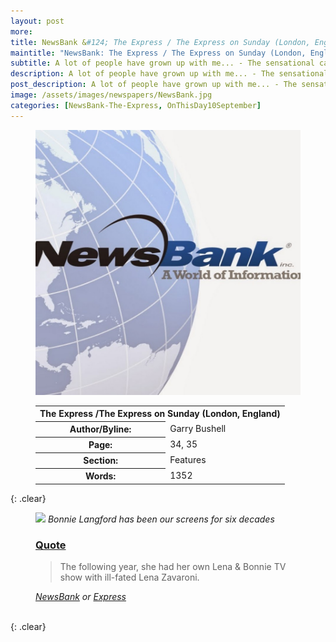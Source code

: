 ```yaml
---
layout: post
more:
title: NewsBank &#124; The Express / The Express on Sunday (London, England) &#124; 10 September 2023
maintitle: "NewsBank: The Express / The Express on Sunday (London, England)"
subtitle: A lot of people have grown up with me... - The sensational career of Bonnie Langford
description: A lot of people have grown up with me... - The sensational career of Bonnie Langford.
post_description: A lot of people have grown up with me... - The sensational career of Bonnie Langford.
image: /assets/images/newspapers/NewsBank.jpg
categories: [NewsBank-The-Express, OnThisDay10September]
---
```


<figure class="fig1">
<img src="/assets/images/newspapers/NewsBank.jpg" class="full-width" />
</figure>

<figure class="fig2">
<table>
<tr>
<th colspan="2">The Express /The Express on Sunday (London, England)</th>
</tr>

<tr>
<th>Author/Byline:</th><td>Garry Bushell</td>
</tr>

<tr>
<th>Page:</th><td>34, 35</td>
</tr>

<tr>
<th>Section:</th><td>Features</td>
</tr>

<tr>
<th>Words:</th><td>1352</td>
</tr>

</table>
</figure>

{: .clear}

<figure class="fig3">
<img src="/assets/images/newspapers/4951692.avif" class="full-width" />
<cite>Bonnie Langford has been our screens for six decades</cite>
</figure>

<figure class="fig3">
<h3 id="quote"><a href="#quote">Quote</a></h3>
<blockquote>
<p>The following year, she had her own Lena & Bonnie TV show with ill-fated Lena Zavaroni.</p>
</blockquote>
<cite><a class="external-link" href="https://infoweb.newsbank.com/apps/news/openurl?ctx_ver=z39.88-2004&rft_id=info%3Asid/infoweb.newsbank.com&svc_dat=UKNB&req_dat=55CA6C602C984FD8A3DCC6AF6BF4AE70&rft_val_format=info%3Aofi/fmt%3Akev%3Amtx%3Actx&rft_dat=document_id%3Anews%252F193F70E80B189768">NewsBank</a> or <a class="external-link" href="https://www.express.co.uk/entertainment/theatre/1811137/bonnie-langford-career-doctor-who-broadway#:~:text=The%20following%20year%2C%20she%20had%20her%20own%20Lena%20%26%20Bonnie%20TV%20show%20with%20ill%2Dfated%20Lena%20Zavaroni.">Express</a></cite>
</figure>

<br />{: .clear}

